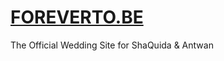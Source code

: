 [FOREVERTO.BE](http://foreverto.be)
============

The Official Wedding Site for ShaQuida &amp; Antwan
